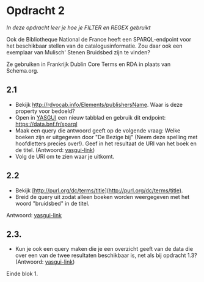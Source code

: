 # Opdracht 2 
_In deze opdracht leer je hoe je FILTER en REGEX gebruikt_

Ook de Bibliotheque National de France heeft een SPARQL-endpoint voor het beschikbaar stellen van de catalogusinformatie. Zou daar ook een exemplaar van Mulisch' Stenen Bruidsbed zijn te vinden? 

Ze gebruiken in Frankrijk Dublin Core Terms en RDA in plaats van Schema.org. 

## 2.1 
- Bekijk <http://rdvocab.info/Elements/publishersName>. Waar is deze property voor bedoeld?
- Open in [YASGUI](http://yasgui.triply.cc/) een nieuw tabblad en gebruik dit endpoint: https://data.bnf.fr/sparql 
- Maak een query die antwoord geeft op de volgende vraag: Welke boeken zijn er uitgegeven door "De Bezige bij" (Neem deze spelling met hoofdletters precies over!). Geef in het resultaat de URI van het boek en de titel.  (Antwoord: [yasgui-link](https://api.triplydb.com/s/zZUnCvWmE))
- Volg de URI om te zien waar je uitkomt.

## 2.2 
- Bekijk [http://purl.org/dc/terms/title](http://purl.org/dc/terms/title). 
- Breid de query uit zodat alleen boeken worden weergegeven met het woord "bruidsbed" in de titel.

Antwoord: [yasgui-link](https://api.triplydb.com/s/q7JAIQh_n)

## 2.3. 
- Kun je ook een query maken die je een overzicht geeft van de data die over een van de twee resultaten beschikbaar is, net als bij opdracht 1.3? (Antwoord: [yasgui-link](https://api.triplydb.com/s/vLITihRww))

Einde blok 1.